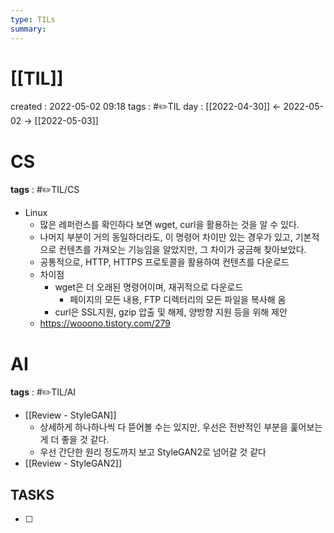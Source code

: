 ```yaml
---
type: TILs
summary: 
---
```


# [[TIL]]
created : 2022-05-02 09:18
tags : #✏️TIL
day : [[2022-04-30]] ← 2022-05-02 → [[2022-05-03]]

# CS
**tags** : #✏️TIL/CS
- Linux
	- 많은 레퍼런스를 확인하다 보면 wget, curl을 활용하는 것을 알 수 있다.
	- 나머지 부분이 거의 동일하더라도, 이 명령어 차이만 있는 경우가 있고, 기본적으로 컨텐츠를 가져오는 기능임을 알았지만, 그 차이가 궁금해 찾아보았다.
	- 공통적으로, HTTP, HTTPS 프로토콜을 활용하여 컨텐츠를 다운로드
	- 차이점
		- wget은 더 오래된 명령어이며, 재귀적으로 다운로드
			- 페이지의 모든 내용, FTP  디렉터리의 모든 파일을 복사해 옴
		- curl은 SSL지원, gzip 압출 및 해제, 양방향 지원 등을 위해 제안
	- https://wooono.tistory.com/279

# AI
**tags** : #✏️TIL/AI 
- [[Review - StyleGAN]]
	- 상세하게 하나하나씩 다 뜯어볼 수는 있지만, 우선은 전반적인 부분을 훑어보는게 더 좋을 것 같다.
	- 우선 간단한 원리 정도까지 보고 StyleGAN2로 넘어갈 것 같다
- [[Review - StyleGAN2]]


## TASKS
- [ ] 
